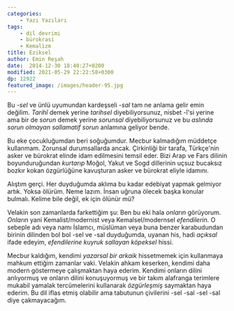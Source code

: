 ```yaml
---
categories: 
    - Yazı Yazıları
tags: 
    - dil devrimi
    - bürokrasi
    - Kemalizm
title: Eziksel
author: Emin Reşah
date:  2014-12-30 18:40:27+0200
modified: 2021-05-29 22:22:58+0300
dp: 12922
featured_image: /images/header-95.jpg
---
```


Bu *-sel* ve ünlü uyumundan kardeşseli *-sal* tam ne anlama gelir emin değilim.
*Tarihî* demek yerine *tarihsel* diyebiliyorsunuz, nisbet -î'si yerine ama bir
de *sorun* demek yerine *sorunsal* diyebiliyorsunuz ve bu *aslında sorun
olmayan sallamatif sorun* anlamına geliyor bende.

Bu eke çocukluğumdan beri soğuğumdur. Mecbur kalmadığım müddetçe kullanmam.
Zorunsal durumsallarda ancak. Çirkinliği bir tarafa, Türkçe'nin asker ve
bürokrat elinde idam edilmesini temsil eder. Bizi Arap ve Fars dilinin
boyunduruğundan *kurtarıp* Moğol, Yakut ve Sogd dillerinin uçsuz bucaksız
bozkır kokan özgürlüğüne kavuşturan asker ve bürokrat eliyle idamını.

Alıştım gerçi. Her duyduğumda aklıma bu kadar edebiyat yapmak gelmiyor artık.
Yoksa ölürüm. Neme lazım. İnsan uğruna ölecek başka konular bulmalı. Kelime
bile değil, ek için ölünür mü?

Velakin son zamanlarda farkettiğim şu: Ben bu eki hala *onların* görüyorum.
*Onların* yani Kemalist/modernist veya Kemalsel/modernsel *efendilerin.* O
sebeple adı veya namı İslamcı, müslüman veya buna benzer karabudundan birinin
dilinden bol bol -sel ve -sal duyduğumda, uyanan his, hadi *açıksal* ifade
edeyim, *efendilerine kuyruk sallayan köpeksel* hissi.

Mecbur kaldığım, kendimi *yazarsal bir arkaik* hissetmemek için kullanmaya
mahkum ettiğim zamanlar vaki. Velakin ahkam keserken, kendimi daha modern
göstermeye çalışmaktan haya ederim. Kendimi onların dilini anlıyormuş ve
onların dilini konuşuyormuş ve bir takım alafranga terimlere mukabil yamalak
tercümelerini kullanarak *özgürleşmiş* saymaktan haya ederim. Bu dil iflas
etmiş olabilir ama tabutunun çivilerini -sel -sal -sel -sal diye çakmayacağım.

